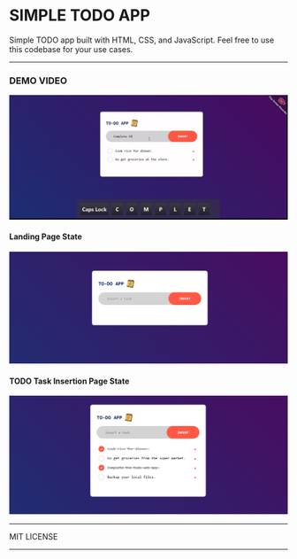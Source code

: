 # SIMPLE TODO APP

Simple TODO app built with HTML, CSS, and JavaScript. Feel free to use this codebase for your use cases.  


---
### DEMO VIDEO
[![Demo Video](./demo_video/short_demo_video.gif)](./demo_video/short_demo_video.mp4)


#### Landing Page State
![Alt text](screenshots/init_page_state.png)  

#### TODO Task Insertion Page State
![Alt text](screenshots/task_added_state.png)



---
MIT LICENSE  

---